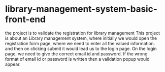 # library-management-system-basic-front-end
the project is to validate the registration for library management
This project is about an Library management system, where initially we would open the registration form page, where we need to enter all the valued information. and then on clicking submit it would lead us to the login page. On the login page, we need to give the correct email id and password. If the wrong format of email id or password is written then a validation popup would appear.
